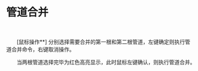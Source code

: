 # 管道合并
<br/>

&emsp;&emsp;[鼠标操作**\] 分别选择需要合并的第一根和第二根管道，左键确定则执行管道合并命令，右键取消操作。

&emsp;&emsp;当两根管道选择完毕为红色高亮显示，此时鼠标左键确认，则执行管道合并。